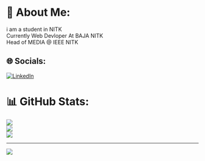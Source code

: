 # 💫 About Me:
i am a student in NITK<br>Currently  Web Devloper At BAJA NITK<br>Head of MEDIA @ IEEE NITK


## 🌐 Socials:
[![LinkedIn](https://img.shields.io/badge/LinkedIn-%230077B5.svg?logo=linkedin&logoColor=white)](https://linkedin.com/in/https://www.linkedin.com/in/dharmesh-raikwar-96578022b/) 
# 📊 GitHub Stats:
![](https://github-readme-stats.vercel.app/api?username=Dharnesh67&theme=shadow_blue&hide_border=false&include_all_commits=false&count_private=false)<br/>
![](https://github-readme-streak-stats.herokuapp.com/?user=Dharnesh67&theme=shadow_blue&hide_border=false)<br/>
![](https://github-readme-stats.vercel.app/api/top-langs/?username=Dharnesh67&theme=shadow_blue&hide_border=false&include_all_commits=false&count_private=false&layout=compact)

---
[![](https://visitcount.itsvg.in/api?id=Dharnesh67&icon=0&color=0)](https://visitcount.itsvg.in)

<!-- Proudly created with GPRM ( https://gprm.itsvg.in ) -->
